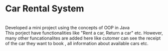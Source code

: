 # Car Rental System
<br>
Developed a mini project using the concepts of OOP in Java
<br>
This porject have functionalities like "Rent a car, Return a car" etc. However, many other funcationalites are added here like cutomer can see the receipt of the car they want to book ,
all information about available cars etc.

